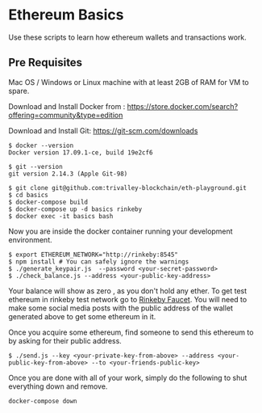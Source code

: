 # Ethereum Basics

Use these scripts to learn how ethereum wallets and transactions work.

## Pre Requisites

Mac OS / Windows or Linux machine with at least 2GB of RAM for VM to spare.

Download and Install Docker from : https://store.docker.com/search?offering=community&type=edition

Download and Install Git: https://git-scm.com/downloads

~~~shell
$ docker --version
Docker version 17.09.1-ce, build 19e2cf6

$ git --version
git version 2.14.3 (Apple Git-98)
~~~

```shell
$ git clone git@github.com:trivalley-blockchain/eth-playground.git
$ cd basics
$ docker-compose build
$ docker-compose up -d basics rinkeby
$ docker exec -it basics bash
```

Now you are inside the docker container running your development environment. 

```shell
$ export ETHEREUM_NETWORK="http://rinkeby:8545"
$ npm install # You can safely ignore the warnings
$ ./generate_keypair.js  --password <your-secret-password>
$ ./check_balance.js --address <your-public-key-address>
```

Your balance will show as zero , as you don't hold any ether. To get test ethereum in rinkeby test network go to [Rinkeby Faucet](https://www.rinkeby.io/#faucet). You will need to make some social media posts with the public address of the wallet generated above to get some ethereum in it.

Once you acquire some ethereum, find someone to send this ethereum to by asking for their public address. 

```shell
$ ./send.js --key <your-private-key-from-above> --address <your-public-key-from-above> --to <your-friends-public-key>
```

Once you are done with all of your work, simply do the following to shut everything down and remove.

```shell
docker-compose down
```


